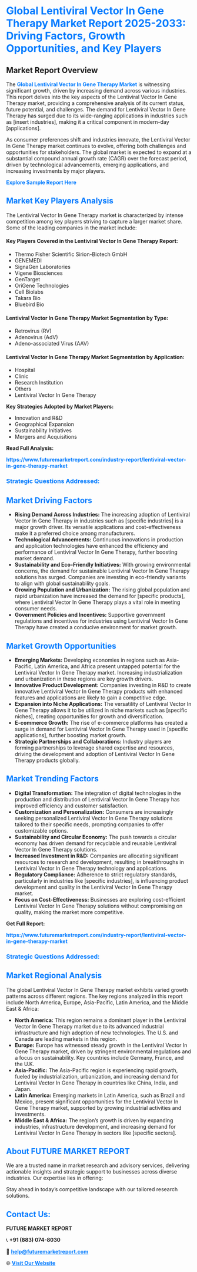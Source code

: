 <h1 style="color: #007BFF;">Global Lentiviral Vector In Gene Therapy Market Report 2025-2033: Driving Factors, Growth Opportunities, and Key Players</h1>

<section id="overview">
<h2>Market Report Overview</h2>
<p>The <a href="https://www.futuremarketreport.com/industry-report/lentiviral-vector-in-gene-therapy-market" style="color: #007BFF; text-decoration: none;"><strong>Global Lentiviral Vector In Gene Therapy Market</strong></a> is witnessing significant growth, driven by increasing demand across various industries. This report delves into the key aspects of the Lentiviral Vector In Gene Therapy market, providing a comprehensive analysis of its current status, future potential, and challenges. The demand for Lentiviral Vector In Gene Therapy has surged due to its wide-ranging applications in industries such as [insert industries], making it a critical component in modern-day [applications].</p>
<p>As consumer preferences shift and industries innovate, the Lentiviral Vector In Gene Therapy market continues to evolve, offering both challenges and opportunities for stakeholders. The global market is expected to expand at a substantial compound annual growth rate (CAGR) over the forecast period, driven by technological advancements, emerging applications, and increasing investments by major players.</p>
</section>

<section id="overview">
<p><a href="https://www.futuremarketreport.com/request-sample/reportId=122194" style="color: #007BFF; text-decoration: none;"><strong>Explore Sample Report Here</strong></a></p>
</section>

<section id="key-players">
<h2 style="color: #007BFF;">Market Key Players Analysis</h2>
<p>The Lentiviral Vector In Gene Therapy market is characterized by intense competition among key players striving to capture a larger market share. Some of the leading companies in the market include:</p>
<h4>Key Players Covered in the Lentiviral Vector In Gene Therapy Report:</h4>
<ul><li>Thermo Fisher Scientific Sirion-Biotech GmbH</li><li>GENEMEDI</li><li>SignaGen Laboratories</li><li>Vigene Biosciences</li><li>GenTarget</li><li>OriGene Technologies</li><li>Cell Biolabs</li><li>Takara Bio</li><li>Bluebird Bio</li></ul>
<h4>Lentiviral Vector In Gene Therapy Market Segmentation by Type:</h4>
<ul><li>Retrovirus (RV)</li><li>Adenovirus (AdV)</li><li>Adeno-associated Virus (AAV)</li></ul>

<h4>Lentiviral Vector In Gene Therapy Market Segmentation by Application:</h4>
<ul><li>Hospital</li><li>Clinic</li><li>Research Institution</li><li>Others</li><li>Lentiviral Vector In Gene Therapy</li></ul>
<p><strong>Key Strategies Adopted by Market Players:</strong></p>
<ul>
<li>Innovation and R&D</li>
<li>Geographical Expansion</li>
<li>Sustainability Initiatives</li>
<li>Mergers and Acquisitions</li>
</ul>
</section>

<section>
<p><strong>Read Full Analysis: </strong></p><a href="https://www.futuremarketreport.com/industry-report/lentiviral-vector-in-gene-therapy-market" style="color: #007BFF; text-decoration: none;"><strong>https://www.futuremarketreport.com/industry-report/lentiviral-vector-in-gene-therapy-market</strong></a>
<h3 style="color: #007BFF;">Strategic Questions Addressed:</h3>
</section>

<section id="driving-factors">
<h2 style="color: #007BFF;">Market Driving Factors</h2>
<ul>
<li><strong>Rising Demand Across Industries:</strong> The increasing adoption of Lentiviral Vector In Gene Therapy in industries such as [specific industries] is a major growth driver. Its versatile applications and cost-effectiveness make it a preferred choice among manufacturers.</li>
<li><strong>Technological Advancements:</strong> Continuous innovations in production and application technologies have enhanced the efficiency and performance of Lentiviral Vector In Gene Therapy, further boosting market demand.</li>
<li><strong>Sustainability and Eco-Friendly Initiatives:</strong> With growing environmental concerns, the demand for sustainable Lentiviral Vector In Gene Therapy solutions has surged. Companies are investing in eco-friendly variants to align with global sustainability goals.</li>
<li><strong>Growing Population and Urbanization:</strong> The rising global population and rapid urbanization have increased the demand for [specific products], where Lentiviral Vector In Gene Therapy plays a vital role in meeting consumer needs.</li>
<li><strong>Government Policies and Incentives:</strong> Supportive government regulations and incentives for industries using Lentiviral Vector In Gene Therapy have created a conducive environment for market growth.</li>
</ul>
</section>

<section id="growth-opportunities">
<h2 style="color: #007BFF;">Market Growth Opportunities</h2>
<ul>
<li><strong>Emerging Markets:</strong> Developing economies in regions such as Asia-Pacific, Latin America, and Africa present untapped potential for the Lentiviral Vector In Gene Therapy market. Increasing industrialization and urbanization in these regions are key growth drivers.</li>
<li><strong>Innovative Product Development:</strong> Companies investing in R&D to create innovative Lentiviral Vector In Gene Therapy products with enhanced features and applications are likely to gain a competitive edge.</li>
<li><strong>Expansion into Niche Applications:</strong> The versatility of Lentiviral Vector In Gene Therapy allows it to be utilized in niche markets such as [specific niches], creating opportunities for growth and diversification.</li>
<li><strong>E-commerce Growth:</strong> The rise of e-commerce platforms has created a surge in demand for Lentiviral Vector In Gene Therapy used in [specific applications], further boosting market growth.</li>
<li><strong>Strategic Partnerships and Collaborations:</strong> Industry players are forming partnerships to leverage shared expertise and resources, driving the development and adoption of Lentiviral Vector In Gene Therapy products globally.</li>
</ul>
</section>

<section id="trending-factors">
<h2 style="color: #007BFF;">Market Trending Factors</h2>
<ul>
<li><strong>Digital Transformation:</strong> The integration of digital technologies in the production and distribution of Lentiviral Vector In Gene Therapy has improved efficiency and customer satisfaction.</li>
<li><strong>Customization and Personalization:</strong> Consumers are increasingly seeking personalized Lentiviral Vector In Gene Therapy solutions tailored to their specific needs, prompting companies to offer customizable options.</li>
<li><strong>Sustainability and Circular Economy:</strong> The push towards a circular economy has driven demand for recyclable and reusable Lentiviral Vector In Gene Therapy solutions.</li>
<li><strong>Increased Investment in R&D:</strong> Companies are allocating significant resources to research and development, resulting in breakthroughs in Lentiviral Vector In Gene Therapy technology and applications.</li>
<li><strong>Regulatory Compliance:</strong> Adherence to strict regulatory standards, particularly in industries like [specific industries], is influencing product development and quality in the Lentiviral Vector In Gene Therapy market.</li>
<li><strong>Focus on Cost-Effectiveness:</strong> Businesses are exploring cost-efficient Lentiviral Vector In Gene Therapy solutions without compromising on quality, making the market more competitive.</li>
</ul>
</section>

<section>
<p><strong>Get Full Report: </strong></p><a href="https://www.futuremarketreport.com/industry-report/lentiviral-vector-in-gene-therapy-market" style="color: #007BFF; text-decoration: none;"><strong>https://www.futuremarketreport.com/industry-report/lentiviral-vector-in-gene-therapy-market</strong></a>
<h3 style="color: #007BFF;">Strategic Questions Addressed:</h3>
</section>


<section id="regional-analysis">
<h2 style="color: #007BFF;">Market Regional Analysis</h2>
<p>The global Lentiviral Vector In Gene Therapy market exhibits varied growth patterns across different regions. The key regions analyzed in this report include North America, Europe, Asia-Pacific, Latin America, and the Middle East & Africa:</p>
<ul>
<li><strong>North America:</strong> This region remains a dominant player in the Lentiviral Vector In Gene Therapy market due to its advanced industrial infrastructure and high adoption of new technologies. The U.S. and Canada are leading markets in this region.</li>
<li><strong>Europe:</strong> Europe has witnessed steady growth in the Lentiviral Vector In Gene Therapy market, driven by stringent environmental regulations and a focus on sustainability. Key countries include Germany, France, and the U.K.</li>
<li><strong>Asia-Pacific:</strong> The Asia-Pacific region is experiencing rapid growth, fueled by industrialization, urbanization, and increasing demand for Lentiviral Vector In Gene Therapy in countries like China, India, and Japan.</li>
<li><strong>Latin America:</strong> Emerging markets in Latin America, such as Brazil and Mexico, present significant opportunities for the Lentiviral Vector In Gene Therapy market, supported by growing industrial activities and investments.</li>
<li><strong>Middle East & Africa:</strong> The region’s growth is driven by expanding industries, infrastructure development, and increasing demand for Lentiviral Vector In Gene Therapy in sectors like [specific sectors].</li>
</ul>
</section>

<footer>
<h2 style="color: #007BFF;">About FUTURE MARKET REPORT</h2>
<p>We are a trusted name in market research and advisory services, delivering actionable insights and strategic support to businesses across diverse industries. Our expertise lies in offering:</p>

<p>Stay ahead in today’s competitive landscape with our tailored research solutions.</p>

<h2 style="color: #007BFF;">Contact Us:</h2>
<p><strong>FUTURE MARKET REPORT</strong></p>
<p>📞 <strong>+91 (883) 074-8030</strong></p>
<p>📧 <strong><a href="mailto:help@futuremarketreport.com" style="color: #007BFF;">help@futuremarketreport.com</a></strong></p>
<p>🌐 <strong><a href="https://www.futuremarketreport.com/" style="color: #007BFF;">Visit Our Website</a></strong></p>
</footer>